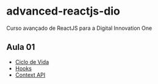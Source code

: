 # advanced-reactjs-dio

Curso avançado de ReactJS para a Digital Innovation One


## Aula 01
- [Ciclo de Vida](./life-cycle)
- [Hooks](./hooks)
- [Context API](./context-api)